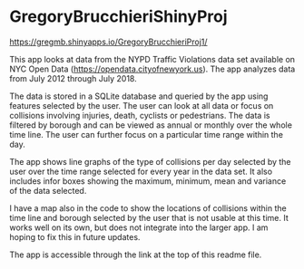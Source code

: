 # GregoryBrucchieriShinyProj
https://gregmb.shinyapps.io/GregoryBrucchieriProj1/


This app looks at data from the NYPD Traffic Violations data set available on NYC Open Data (https://opendata.cityofnewyork.us). The app analyzes data from July 2012 through July 2018.

The data is stored in a SQLite database and queried by the app using features selected by the user. The user can look at all data or focus on collisions involving injuries, death, cyclists or pedestrians. The data is filtered by borough and can be viewed as annual or monthly over the whole time line. The user can further focus on a particular time range within the day.

The app shows line graphs of the type of collisions per day selected by the user over the time range selected for every year in the data set. It also includes infor boxes showing the maximum, minimum, mean and variance of the data selected.

I have a map also in the code to show the locations of collisions within the time line and borough selected by the user that is not usable at this time. It works well on its own, but does not integrate into the larger app. I am hoping to fix this in future updates.

The app is accessible through the link at the top of this readme file.

